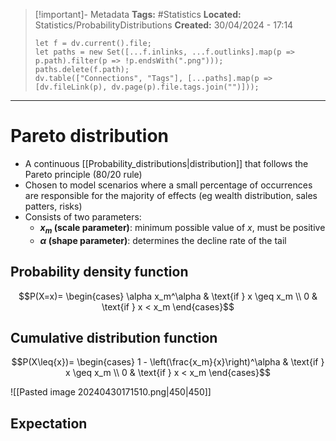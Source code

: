 > [!important]- Metadata
> **Tags:** #Statistics 
> **Located:** Statistics/ProbabilityDistributions
> **Created:** 30/04/2024 - 17:14
> ```dataviewjs
> let f = dv.current().file;
> let paths = new Set([...f.inlinks, ...f.outlinks].map(p => p.path).filter(p => !p.endsWith(".png")));
> paths.delete(f.path);
> dv.table(["Connections", "Tags"], [...paths].map(p => [dv.fileLink(p), dv.page(p).file.tags.join("")]));
> ```

___
# Pareto distribution
- A continuous [[Probability_distributions|distribution]] that follows the Pareto principle (80/20 rule)
- Chosen to model scenarios where a small percentage of occurrences are responsible for the majority of effects (eg wealth distribution, sales patters, risks)
- Consists of two parameters: 
    - **$x_{m}$  (scale parameter)**: minimum possible value of $x$, must be positive
    - **$\alpha$ (shape parameter)**: determines the decline rate of the tail
## Probability density function 

$$P(X=x)= \begin{cases} \alpha x_m^\alpha & \text{if } x \geq x_m \\ 0 & \text{if } x < x_m \end{cases}$$
## Cumulative distribution function

$$P(X\leq{x})= \begin{cases} 1 - \left(\frac{x_m}{x}\right)^\alpha & \text{if } x \geq x_m \\ 0 & \text{if } x < x_m \end{cases}$$


![[Pasted image 20240430171510.png|450|450]]


## Expectation